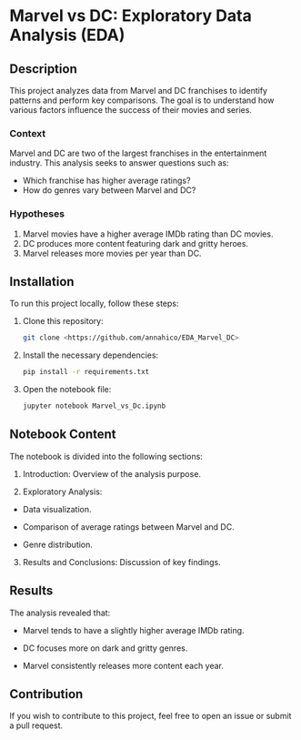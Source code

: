 # Marvel vs DC: Exploratory Data Analysis (EDA)

## Description

This project analyzes data from Marvel and DC franchises to identify patterns and perform key comparisons. The goal is to understand how various factors influence the success of their movies and series.

### Context

Marvel and DC are two of the largest franchises in the entertainment industry. This analysis seeks to answer questions such as:

- Which franchise has higher average ratings?
- How do genres vary between Marvel and DC?

### Hypotheses

1. Marvel movies have a higher average IMDb rating than DC movies.
2. DC produces more content featuring dark and gritty heroes.
3. Marvel releases more movies per year than DC.

## Installation

To run this project locally, follow these steps:

1. Clone this repository:

   ```bash
   git clone <https://github.com/annahico/EDA_Marvel_DC>
   ```

2. Install the necessary dependencies:
   ```bash
   pip install -r requirements.txt
   ```
3. Open the notebook file:
   ```bash
   jupyter notebook Marvel_vs_Dc.ipynb
   ```

## Notebook Content

The notebook is divided into the following sections:

1. Introduction: Overview of the analysis purpose.

2. Exploratory Analysis:

- Data visualization.

- Comparison of average ratings between Marvel and DC.

- Genre distribution.

3. Results and Conclusions: Discussion of key findings.

## Results

The analysis revealed that:

- Marvel tends to have a slightly higher average IMDb rating.

- DC focuses more on dark and gritty genres.

- Marvel consistently releases more content each year.

## Contribution

If you wish to contribute to this project, feel free to open an issue or submit a pull request.
